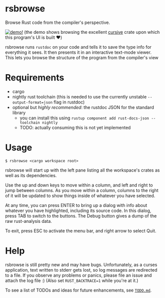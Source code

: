 rsbrowse
========

Browse Rust code from the compiler's perspective.

[![demo!](https://asciinema.org/a/9BeP2h7n0taVtQHrhbGhuIe2E.svg)](https://asciinema.org/a/9BeP2h7n0taVtQHrhbGhuIe2E)
(the demo shows browsing the excellent [cursive](https://github.com/gyscos/cursive) crate upon which this program's UI is built ❤️)

rsbrowse runs `rustdoc` on your code and tells it to save the type info for everything it sees. It then presents it in an interactive text-mode viewer. This lets you browse the structure of the program from the compiler's view

# Requirements

* cargo
* nightly rust toolchain (this is needed to use the currently unstable `--output-format=json` flag in rustdoc)
* optional but *highly recommended*: the rustdoc JSON for the standard library
  * you can install this using `rustup component add rust-docs-json --toolchain nightly`
  * TODO: actually consuming this is not yet implemented

# Usage

```
$ rsbrowse <cargo workspace root>
```

rsbrowse will start up with the left pane listing all the workspace's crates as well as its dependencies.

Use the up and down keys to move within a column, and left and right to jump between columns. As you move within a column, columns to the right of it will be updated to show things inside of whatever you have selected.

At any time, you can press ENTER to bring up a dialog with info about whatever you have highlighted, including its source code. In this dialog, press TAB to switch to the buttons. The Debug button gives a dump of the raw rust-analysis data.

To exit, press ESC to activate the menu bar, and right arrow to select Quit.

# Help

rsbrowse is still pretty new and may have bugs. Unfortunately, as a curses application, text written to stderr gets lost, so log messages are redirected to a file. If you observe any problems or panics, please file an issue and attach the log file :) (Also set `RUST_BACKTRACE=1` while you're at it.)

To see a list of TODOs and ideas for future enhancements, see [`TODO.md`](TODO.md).
